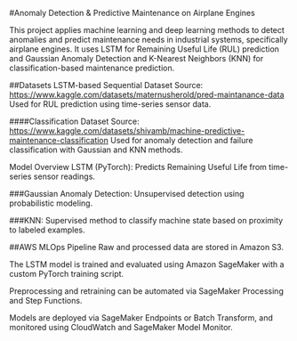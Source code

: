 #Anomaly Detection & Predictive Maintenance on Airplane Engines

This project applies machine learning and deep learning methods to detect anomalies and predict maintenance needs in industrial systems, specifically airplane engines. It uses LSTM for Remaining Useful Life (RUL) prediction and Gaussian Anomaly Detection and K-Nearest Neighbors (KNN) for classification-based maintenance prediction.

##Datasets
LSTM-based Sequential Dataset
Source: https://www.kaggle.com/datasets/maternusherold/pred-maintanance-data
Used for RUL prediction using time-series sensor data.

####Classification Dataset
Source: https://www.kaggle.com/datasets/shivamb/machine-predictive-maintenance-classification
Used for anomaly detection and failure classification with Gaussian and KNN methods.

Model Overview
LSTM (PyTorch): Predicts Remaining Useful Life from time-series sensor readings.

###Gaussian Anomaly Detection: Unsupervised detection using probabilistic modeling.

###KNN: Supervised method to classify machine state based on proximity to labeled examples.

##AWS MLOps Pipeline
Raw and processed data are stored in Amazon S3.

The LSTM model is trained and evaluated using Amazon SageMaker with a custom PyTorch training script.

Preprocessing and retraining can be automated via SageMaker Processing and Step Functions.

Models are deployed via SageMaker Endpoints or Batch Transform, and monitored using CloudWatch and SageMaker Model Monitor.